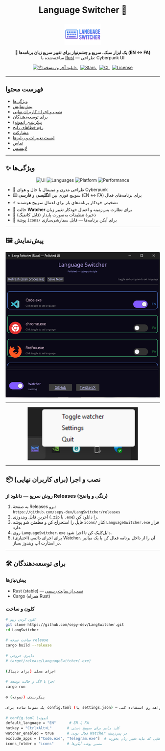 # <p align="center">Language Switcher 🔁</p>

<p align="center">
  <img src="icons/logo.png" alt="Language Switcher Logo" width="120"/>
</p>

<p align="center">
  <b>🔄 یک ابزار سبک، سریع و چشم‌نواز برای تغییر سریع زبان برنامه‌ها (EN ↔ FA)</b><br>
  ساخته‌شده با <a href="https://www.rust-lang.org/" target="_blank">Rust</a> — طراحی: Cyberpunk UI
</p>

<p align="center">
  <!-- دکمهٔ دانلود رنگی -->
  <a href="https://github.com/sepy-dev/LangSwitcher/releases" target="_blank" rel="noopener">
    <img alt="📦 دانلود آخرین نسخه" src="https://img.shields.io/badge/📦%20Download%20Latest%20Release-v%20—-purple?style=for-the-badge&labelColor=111827&color=7a42f4">
  </a>
  &nbsp;
  <a href="https://github.com/sepy-dev/LangSwitcher/stargazers" target="_blank" rel="noopener">
    <img src="https://img.shields.io/github/stars/sepy-dev/LangSwitcher?style=for-the-badge&label=Stars&color=ffb86b&labelColor=111827" alt="Stars">
  </a>
  &nbsp;
  <a href="https://github.com/sepy-dev/LangSwitcher/actions" target="_blank" rel="noopener">
    <img src="https://img.shields.io/github/actions/workflow/status/sepy-dev/LangSwitcher/ci.yml?style=for-the-badge&label=CI&labelColor=111827&color=06b6d4" alt="CI">
  </a>
  &nbsp;
  <a href="https://github.com/sepy-dev/LangSwitcher/blob/main/LICENSE" target="_blank" rel="noopener">
    <img src="https://img.shields.io/badge/License-MIT-00b894?style=for-the-badge&labelColor=111827" alt="License">
  </a>
</p>

---

## فهرست محتوا
- [ویژگی‌ها](#-ویژگی‌ها)
- [پیش‌نمایش](#-پیش‌نمایش)
- [نصب و اجرا - کاربران نهایی](#-نصب-و-اجرا)
- [برای توسعه‌دهندگان](#-برای-توسعه‌دهندگان)
- [پیکربندی (نمونه)](#-پیکربندی-نمونه)
- [رفع خطاهای رایج](#-رفع-خطاهای-رایج)
- [مشارکت](#-مشارکت)
- [لیست تغییرات و ریلیزها](#-لیست-تغییرات-و-ریلیزها)
- [تماس](#-تماس)
- [لایسنس](#-لایسنس)

---

## ✨ ویژگی‌ها
<p align="center">
  <img src="https://img.shields.io/badge/UI-Cyberpunk-7a42f4?style=for-the-badge" alt="UI"/>
  <img src="https://img.shields.io/badge/Language-EN%20%7C%20FA-009688?style=for-the-badge" alt="Languages"/>
  <img src="https://img.shields.io/badge/Platform-Windows-blue?style=for-the-badge&logo=windows" alt="Platform"/>
  <img src="https://img.shields.io/badge/Performance-Lightweight-success?style=for-the-badge" alt="Performance"/>
</p>

- 🎨 طراحی مدرن و مینیمال با حال و هوای Cyberpunk  
- ⌨️ سوییچ فوری بین **انگلیسی** و **فارسی** (EN ↔ FA) برای برنامه‌های فعال  
- ⚡ تشخیص خودکار برنامه‌های باز برای اعمال سوییچ هوشمند  
- 👀 حالت **Watcher** برای نظارت پس‌زمینه و اعمال خودکار تغییر زبان  
- 💾 ذخیرهٔ تنظیمات به‌صورت پایدار (فایل کانفیگ)  
- 🧩 پوشهٔ `icons/` برای آیکن برنامه‌ها — قابل سفارشی‌سازی

---

## 🖼️ پیش‌نمایش

<p align="center">
  <img src="docs/Screenshot.png" alt="App Preview 1" width="720"/>
</p>

---

<p align="center">
  <img src="docs/Screenshot2.png" alt="App Preview 2" width="360"/>
</p>


---

## 📦 نصب و اجرا (برای کاربران نهایی)

### روش سریع — دانلود از Releases (رنگی و واضح)
1. به صفحهٔ Releases برو:  
   `https://github.com/sepy-dev/LangSwitcher/releases`  
2. آخرین فایل ویندوزی (`.zip` یا `.exe`) را دانلود کن.  
3. فایل را استخراج کن و مطمئن شو پوشه `icons/` کنار `LanguageSwitcher.exe` قرار دارد.  
4. روی `LanguageSwitcher.exe` دابل‌کلیک کن تا اجرا شود.  
5. (اختیاری) برای اجرای دائمی Watcher، آن را از داخل برنامه فعال کن یا یک میانبر در استارت آپ ویندوز بساز.

---

## 🛠️ برای توسعه‌دهندگان

### پیش‌نیازها
- Rust (stable) — [نصب از سایت رسمی](https://www.rust-lang.org/)  
- Cargo (همراه Rust)

### کلون و ساخت
```bash
# کلون کردن ریپو
git clone https://github.com/sepy-dev/LangSwitcher.git
cd LangSwitcher

# ساخت نسخه release
cargo build --release

# باینری خروجی:
# target/release/LanguageSwitcher(.exe)

اجرای محلی (برای دیباگ)

# اجرا با لاگ و حالت توسعه
cargo run

⚙️ پیکربندی (نمونه)

یک نمونهٔ ساده برای config.toml (یا settings.json) — می‌تونی فرمت دلخواهت رو استفاده کنی:

# config.toml (نمونه)
default_language = "EN"      # EN یا FA
hotkey = "Ctrl+Alt+L"       # کلید میانبر برای سوییچ دستی
watcher_enabled = true      # فعال بودن Watcher در پس‌زمینه
exclude_apps = ["Code.exe", "Telegram.exe"]  # برنامه‌هایی که نباید تغییر زبان بخورند
icons_folder = "icons"      # مسیر پوشه آیکن‌ها
